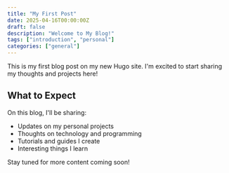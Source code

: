 ```yaml
---
title: "My First Post"
date: 2025-04-16T00:00:00Z
draft: false
description: "Welcome to My Blog!"
tags: ["introduction", "personal"]
categories: ["general"]
---
```


This is my first blog post on my new Hugo site. I'm excited to start sharing my thoughts and projects here!

## What to Expect

On this blog, I'll be sharing:

- Updates on my personal projects
- Thoughts on technology and programming
- Tutorials and guides I create
- Interesting things I learn

Stay tuned for more content coming soon!
